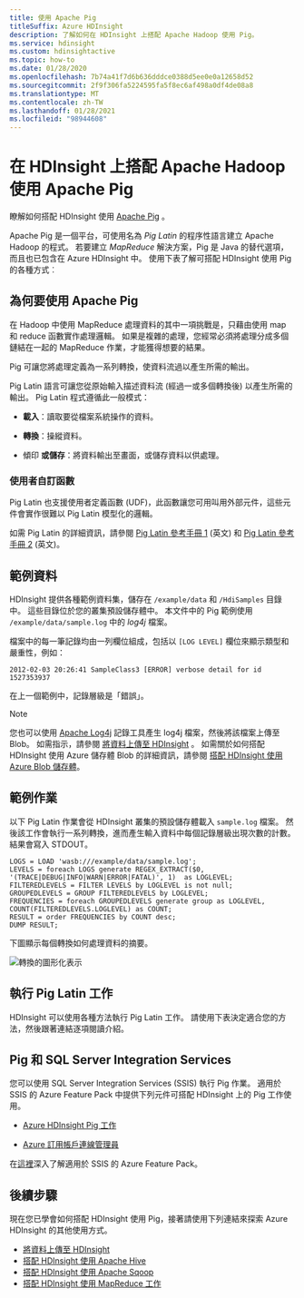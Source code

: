 ```yaml
---
title: 使用 Apache Pig
titleSuffix: Azure HDInsight
description: 了解如何在 HDInsight 上搭配 Apache Hadoop 使用 Pig。
ms.service: hdinsight
ms.custom: hdinsightactive
ms.topic: how-to
ms.date: 01/28/2020
ms.openlocfilehash: 7b74a41f7d6b636dddce0388d5ee0e0a12658d52
ms.sourcegitcommit: 2f9f306fa5224595fa5f8ec6af498a0df4de08a8
ms.translationtype: MT
ms.contentlocale: zh-TW
ms.lasthandoff: 01/28/2021
ms.locfileid: "98944608"
---
```

# <a name="use-apache-pig-with-apache-hadoop-on-hdinsight"></a>在 HDInsight 上搭配 Apache Hadoop 使用 Apache Pig

瞭解如何搭配 HDInsight 使用 [Apache Pig](https://pig.apache.org/) 。

Apache Pig 是一個平台，可使用名為 *Pig Latin* 的程序性語言建立 Apache Hadoop 的程式。 若要建立 *MapReduce* 解決方案，Pig 是 Java 的替代選項，而且也已包含在 Azure HDInsight 中。 使用下表了解可搭配 HDInsight 使用 Pig 的各種方式︰

## <a name="why-use-apache-pig"></a><a id="why"></a>為何要使用 Apache Pig

在 Hadoop 中使用 MapReduce 處理資料的其中一項挑戰是，只藉由使用 map 和 reduce 函數實作處理邏輯。 如果是複雜的處理，您經常必須將處理分成多個鏈結在一起的 MapReduce 作業，才能獲得想要的結果。

Pig 可讓您將處理定義為一系列轉換，使資料流過以產生所需的輸出。

Pig Latin 語言可讓您從原始輸入描述資料流 (經過一或多個轉換後) 以產生所需的輸出。 Pig Latin 程式遵循此一般模式：

* **載入**：讀取要從檔案系統操作的資料。

* **轉換**：操縱資料。

* 傾印 **或儲存**：將資料輸出至畫面，或儲存資料以供處理。

### <a name="user-defined-functions"></a>使用者自訂函數

Pig Latin 也支援使用者定義函數 (UDF)，此函數讓您可用叫用外部元件，這些元件會實作很難以 Pig Latin 模型化的邏輯。

如需 Pig Latin 的詳細資訊，請參閱 [Pig Latin 參考手冊 1](https://archive.cloudera.com/cdh/3/pig/piglatin_ref1.html) (英文) 和 [Pig Latin 參考手冊 2](https://archive.cloudera.com/cdh/3/pig/piglatin_ref2.html) (英文)。

## <a name="example-data"></a><a id="data"></a>範例資料

HDInsight 提供各種範例資料集，儲存在 `/example/data` 和 `/HdiSamples` 目錄中。 這些目錄位於您的叢集預設儲存體中。 本文件中的 Pig 範例使用 `/example/data/sample.log` 中的 *log4j* 檔案。

檔案中的每一筆記錄均由一列欄位組成，包括以 `[LOG LEVEL]` 欄位來顯示類型和嚴重性，例如：

```output
2012-02-03 20:26:41 SampleClass3 [ERROR] verbose detail for id 1527353937
```

在上一個範例中，記錄層級是「錯誤」。

> [!NOTE]  
> 您也可以使用 [Apache Log4j](https://en.wikipedia.org/wiki/Log4j) 記錄工具產生 log4j 檔案，然後將該檔案上傳至 Blob。 如需指示，請參閱 [將資料上傳至 HDInsight](hdinsight-upload-data.md) 。 如需關於如何搭配 HDInsight 使用 Azure 儲存體 Blob 的詳細資訊，請參閱 [搭配 HDInsight 使用 Azure Blob 儲存體](hdinsight-hadoop-use-blob-storage.md)。

## <a name="example-job"></a><a id="job"></a>範例作業

以下 Pig Latin 作業會從 HDInsight 叢集的預設儲存體載入 `sample.log` 檔案。 然後該工作會執行一系列轉換，進而產生輸入資料中每個記錄層級出現次數的計數。 結果會寫入 STDOUT。

```output
LOGS = LOAD 'wasb:///example/data/sample.log';
LEVELS = foreach LOGS generate REGEX_EXTRACT($0, '(TRACE|DEBUG|INFO|WARN|ERROR|FATAL)', 1)  as LOGLEVEL;
FILTEREDLEVELS = FILTER LEVELS by LOGLEVEL is not null;
GROUPEDLEVELS = GROUP FILTEREDLEVELS by LOGLEVEL;
FREQUENCIES = foreach GROUPEDLEVELS generate group as LOGLEVEL, COUNT(FILTEREDLEVELS.LOGLEVEL) as COUNT;
RESULT = order FREQUENCIES by COUNT desc;
DUMP RESULT;
```

下圖顯示每個轉換如何處理資料的摘要。

![轉換的圖形化表示][image-hdi-pig-data-transformation]

## <a name="run-the-pig-latin-job"></a><a id="run"></a>執行 Pig Latin 工作

HDInsight 可以使用各種方法執行 Pig Latin 工作。 請使用下表決定適合您的方法，然後跟著連結逐項閱讀介紹。

## <a name="pig-and-sql-server-integration-services"></a>Pig 和 SQL Server Integration Services

您可以使用 SQL Server Integration Services (SSIS) 執行 Pig 作業。 適用於 SSIS 的 Azure Feature Pack 中提供下列元件可搭配 HDInsight 上的 Pig 工作使用。

* [Azure HDInsight Pig 工作][pigtask]

* [Azure 訂用帳戶連線管理員][connectionmanager]

在[這裡][ssispack]深入了解適用於 SSIS 的 Azure Feature Pack。

## <a name="next-steps"></a><a id="nextsteps"></a>後續步驟

現在您已學會如何搭配 HDInsight 使用 Pig，接著請使用下列連結來探索 Azure HDInsight 的其他使用方式。

* [將資料上傳至 HDInsight](hdinsight-upload-data.md)
* [搭配 HDInsight 使用 Apache Hive](./hadoop/hdinsight-use-hive.md)
* [搭配 HDInsight 使用 Apache Sqoop](./hadoop/hdinsight-use-sqoop.md)
* [搭配 HDInsight 使用 MapReduce 工作](./hadoop/hdinsight-use-mapreduce.md)

[apachepig-home]: https://pig.apache.org/
[putty]: https://www.chiark.greenend.org.uk/~sgtatham/putty/download.html
[curl]: https://curl.haxx.se/
[pigtask]: /sql/integration-services/control-flow/azure-hdinsight-pig-task?viewFallbackFrom=sql-server-2014
[connectionmanager]: /sql/integration-services/connection-manager/azure-subscription-connection-manager?viewFallbackFrom=sql-server-2014
[ssispack]: /sql/integration-services/azure-feature-pack-for-integration-services-ssis?viewFallbackFrom=sql-server-2014
[hdinsight-admin-powershell]: hdinsight-administer-use-powershell.md

[hdinsight-use-hive]:../hdinsight-use-hive.md

[hdinsight-provision]: hdinsight-hadoop-provision-linux-clusters.md
[hdinsight-submit-jobs]:submit-apache-hadoop-jobs-programmatically.md#mapreduce-sdk

[Powershell-install-configure]: /powershell/azure/

[powershell-start]: https://technet.microsoft.com/library/hh847889.aspx


[image-hdi-pig-data-transformation]: ./media/use-pig/hdi-data-transformation.gif